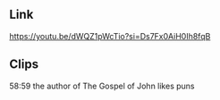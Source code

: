 ## Link
https://youtu.be/dWQZ1pWcTio?si=Ds7Fx0AiH0Ih8fqB

## Clips

58:59 the author of The Gospel of John likes puns